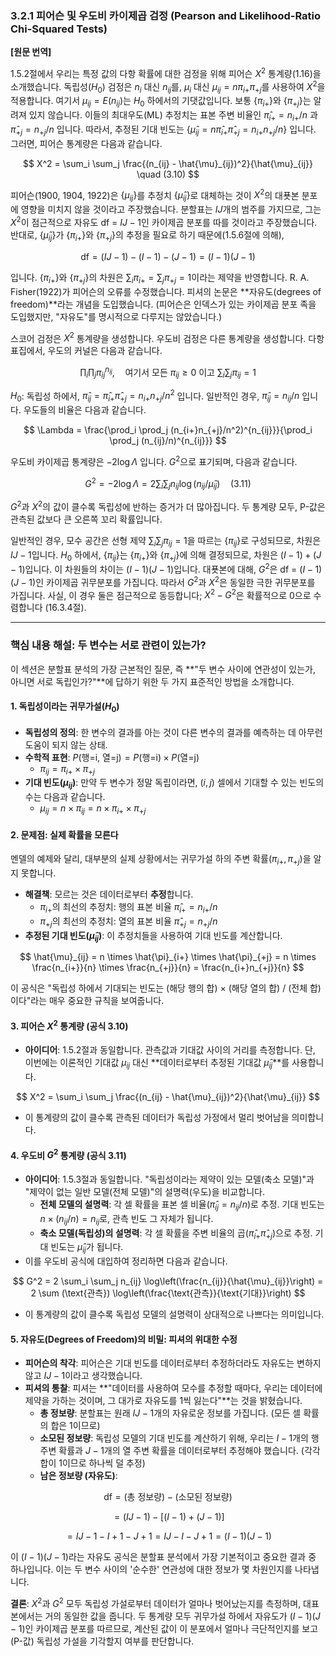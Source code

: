### **3.2.1 피어슨 및 우도비 카이제곱 검정 (Pearson and Likelihood-Ratio Chi-Squared Tests)**

**[원문 번역]**

1.5.2절에서 우리는 특정 값의 다항 확률에 대한 검정을 위해 피어슨 $X^2$ 통계량(1.16)을 소개했습니다. 독립성($H_0$) 검정은 $n_i$ 대신 $n_{ij}$를, $\mu_i$ 대신 $\mu_{ij} = n\pi_{i+}\pi_{+j}$를 사용하여 $X^2$을 적용합니다. 여기서 $\mu_{ij} = E(n_{ij})$는 $H_0$ 하에서의 기댓값입니다. 보통 $\{\pi_{i+}\}$와 $\{\pi_{+j}\}$는 알려져 있지 않습니다. 이들의 최대우도(ML) 추정치는 표본 주변 비율인 $\hat{\pi}_{i+} = n_{i+}/n$ 과 $\hat{\pi}_{+j} = n_{+j}/n$ 입니다. 따라서, 추정된 기대 빈도는 $\{\hat{\mu}_{ij} = n\hat{\pi}_{i+}\hat{\pi}_{+j} = n_{i+}n_{+j}/n\}$ 입니다. 그러면, 피어슨 통계량은 다음과 같습니다.

$$ X^2 = \sum_i \sum_j \frac{(n_{ij} - \hat{\mu}_{ij})^2}{\hat{\mu}_{ij}} \quad (3.10) $$

피어슨(1900, 1904, 1922)은 $\{\mu_{ij}\}$를 추정치 $\{\hat{\mu}_{ij}\}$로 대체하는 것이 $X^2$의 대푯본 분포에 영향을 미치지 않을 것이라고 주장했습니다. 분할표는 $IJ$개의 범주를 가지므로, 그는 $X^2$이 점근적으로 자유도 df = $IJ-1$인 카이제곱 분포를 따를 것이라고 주장했습니다. 반대로, $\{\hat{\mu}_{ij}\}$가 $\{\pi_{i+}\}$와 $\{\pi_{+j}\}$의 추정을 필요로 하기 때문에(1.5.6절에 의해),

$$ \text{df} = (IJ - 1) - (I-1) - (J-1) = (I-1)(J-1) $$

입니다. $\{\pi_{i+}\}$와 $\{\pi_{+j}\}$의 차원은 $\sum_i \pi_{i+} = \sum_j \pi_{+j} = 1$이라는 제약을 반영합니다. R. A. Fisher(1922)가 피어슨의 오류를 수정했습니다. 피셔의 논문은 **자유도(degrees of freedom)**라는 개념을 도입했습니다. (피어슨은 인덱스가 있는 카이제곱 분포 족을 도입했지만, "자유도"를 명시적으로 다루지는 않았습니다.)

스코어 검정은 $X^2$ 통계량을 생성합니다. 우도비 검정은 다른 통계량을 생성합니다. 다항 표집에서, 우도의 커널은 다음과 같습니다.

$$ \prod_i \prod_j \pi_{ij}^{n_{ij}}, \quad \text{여기서 모든 } \pi_{ij} \ge 0 \text{ 이고 } \sum_i \sum_j \pi_{ij} = 1 $$

$H_0$: 독립성 하에서, $\hat{\pi}_{ij} = \hat{\pi}_{i+}\hat{\pi}_{+j} = n_{i+}n_{+j}/n^2$ 입니다. 일반적인 경우, $\hat{\pi}_{ij} = n_{ij}/n$ 입니다. 우도들의 비율은 다음과 같습니다.

$$ \Lambda = \frac{\prod_i \prod_j (n_{i+}n_{+j}/n^2)^{n_{ij}}}{\prod_i \prod_j (n_{ij}/n)^{n_{ij}}} $$

우도비 카이제곱 통계량은 $-2 \log \Lambda$ 입니다. $G^2$으로 표기되며, 다음과 같습니다.

$$ G^2 = -2 \log \Lambda = 2 \sum_i \sum_j n_{ij} \log(n_{ij}/\hat{\mu}_{ij}) \quad (3.11) $$

$G^2$과 $X^2$의 값이 클수록 독립성에 반하는 증거가 더 많아집니다. 두 통계량 모두, P-값은 관측된 값보다 큰 오른쪽 꼬리 확률입니다.

일반적인 경우, 모수 공간은 선형 제약 $\sum_i\sum_j \pi_{ij} = 1$을 따르는 $\{\pi_{ij}\}$로 구성되므로, 차원은 $IJ-1$입니다. $H_0$ 하에서, $\{\pi_{ij}\}$는 $\{\pi_{i+}\}$와 $\{\pi_{+j}\}$에 의해 결정되므로, 차원은 $(I-1) + (J-1)$입니다. 이 차원들의 차이는 $(I-1)(J-1)$입니다. 대푯본에 대해, $G^2$은 df = $(I-1)(J-1)$인 카이제곱 귀무분포를 가집니다. 따라서 $G^2$과 $X^2$은 동일한 극한 귀무분포를 가집니다. 사실, 이 경우 둘은 점근적으로 동등합니다; $X^2-G^2$은 확률적으로 0으로 수렴합니다 (16.3.4절).

---

### **핵심 내용 해설: 두 변수는 서로 관련이 있는가?**

이 섹션은 분할표 분석의 가장 근본적인 질문, 즉 **"두 변수 사이에 연관성이 있는가, 아니면 서로 독립인가?"**에 답하기 위한 두 가지 표준적인 방법을 소개합니다.

#### **1. 독립성이라는 귀무가설($H_0$)**

*   **독립성의 정의**: 한 변수의 결과를 아는 것이 다른 변수의 결과를 예측하는 데 아무런 도움이 되지 않는 상태.
*   **수학적 표현**: $P(\text{행=i, 열=j}) = P(\text{행=i}) \times P(\text{열=j})$
    *   $\pi_{ij} = \pi_{i+} \times \pi_{+j}$
*   **기대 빈도($\mu_{ij}$)**: 만약 두 변수가 정말 독립이라면, $(i,j)$ 셀에서 기대할 수 있는 빈도의 수는 다음과 같습니다.
    *   $\mu_{ij} = n \times \pi_{ij} = n \times \pi_{i+} \times \pi_{+j}$

#### **2. 문제점: 실제 확률을 모른다**

멘델의 예제와 달리, 대부분의 실제 상황에서는 귀무가설 하의 주변 확률($\pi_{i+}, \pi_{+j}$)을 알지 못합니다.
*   **해결책**: 모르는 것은 데이터로부터 **추정**합니다.
    *   $\pi_{i+}$의 최선의 추정치: 행의 표본 비율 $\hat{\pi}_{i+} = n_{i+}/n$
    *   $\pi_{+j}$의 최선의 추정치: 열의 표본 비율 $\hat{\pi}_{+j} = n_{+j}/n$
*   **추정된 기대 빈도($\hat{\mu}_{ij}$)**: 이 추정치들을 사용하여 기대 빈도를 계산합니다.

$$ \hat{\mu}_{ij} = n \times \hat{\pi}_{i+} \times \hat{\pi}_{+j} = n \times \frac{n_{i+}}{n} \times \frac{n_{+j}}{n} = \frac{n_{i+}n_{+j}}{n} $$

이 공식은 "독립성 하에서 기대되는 빈도는 (해당 행의 합) $\times$ (해당 열의 합) / (전체 합) 이다"라는 매우 중요한 규칙을 보여줍니다.

#### **3. 피어슨 $X^2$ 통계량 (공식 3.10)**

*   **아이디어**: 1.5.2절과 동일합니다. 관측값과 기대값 사이의 거리를 측정합니다. 단, 이번에는 이론적인 기대값 $\mu_{ij}$ 대신 **데이터로부터 추정된 기대값 $\hat{\mu}_{ij}$**를 사용합니다.

$$ X^2 = \sum_i \sum_j \frac{(n_{ij} - \hat{\mu}_{ij})^2}{\hat{\mu}_{ij}} $$

*   이 통계량의 값이 클수록 관측된 데이터가 독립성 가정에서 멀리 벗어남을 의미합니다.

#### **4. 우도비 $G^2$ 통계량 (공식 3.11)**

*   **아이디어**: 1.5.3절과 동일합니다. "독립성이라는 제약이 있는 모델(축소 모델)"과 "제약이 없는 일반 모델(전체 모델)"의 설명력(우도)을 비교합니다.
    *   **전체 모델의 설명력**: 각 셀 확률을 표본 셀 비율($\hat{\pi}_{ij}=n_{ij}/n$)로 추정. 기대 빈도는 $n \times (n_{ij}/n) = n_{ij}$로, 관측 빈도 그 자체가 됩니다.
    *   **축소 모델(독립성)의 설명력**: 각 셀 확률을 주변 비율의 곱($\hat{\pi}_{i+}\hat{\pi}_{+j}$)으로 추정. 기대 빈도는 $\hat{\mu}_{ij}$가 됩니다.
*   이를 우도비 공식에 대입하여 정리하면 다음과 같습니다.

$$ G^2 = 2 \sum_i \sum_j n_{ij} \log\left(\frac{n_{ij}}{\hat{\mu}_{ij}}\right) = 2 \sum (\text{관측}) \log\left(\frac{\text{관측}}{\text{기대}}\right) $$

*   이 통계량의 값이 클수록 독립성 모델의 설명력이 상대적으로 나쁘다는 의미입니다.

#### **5. 자유도(Degrees of Freedom)의 비밀: 피셔의 위대한 수정**

*   **피어슨의 착각**: 피어슨은 기대 빈도를 데이터로부터 추정하더라도 자유도는 변하지 않고 $IJ-1$이라고 생각했습니다.
*   **피셔의 통찰**: 피셔는 **"데이터를 사용하여 모수를 추정할 때마다, 우리는 데이터에 제약을 가하는 것이며, 그 대가로 자유도를 1씩 잃는다"**는 것을 밝혔습니다.
    *   **총 정보량**: 분할표는 원래 $IJ-1$개의 자유로운 정보를 가집니다. (모든 셀 확률의 합은 1이므로)
    *   **소모된 정보량**: 독립성 모델의 기대 빈도를 계산하기 위해, 우리는 $I-1$개의 행 주변 확률과 $J-1$개의 열 주변 확률을 데이터로부터 추정해야 했습니다. (각각 합이 1이므로 하나씩 덜 추정)
    *   **남은 정보량 (자유도)**:

$$ \text{df} = (\text{총 정보량}) - (\text{소모된 정보량}) $$

$$ = (IJ - 1) - [(I-1) + (J-1)] $$

$$ = IJ - 1 - I + 1 - J + 1 = IJ - I - J + 1 = (I-1)(J-1) $$

이 $(I-1)(J-1)$라는 자유도 공식은 분할표 분석에서 가장 기본적이고 중요한 결과 중 하나입니다. 이는 두 변수 사이의 '순수한' 연관성에 대한 정보가 몇 차원인지를 나타냅니다.

**결론**: $X^2$과 $G^2$ 모두 독립성 가설로부터 데이터가 얼마나 벗어났는지를 측정하며, 대표본에서는 거의 동일한 값을 줍니다. 두 통계량 모두 귀무가설 하에서 자유도가 $(I-1)(J-1)$인 카이제곱 분포를 따르므로, 계산된 값이 이 분포에서 얼마나 극단적인지를 보고(P-값) 독립성 가설을 기각할지 여부를 판단합니다.
